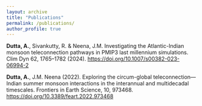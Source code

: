 ```yaml
---
layout: archive
title: "Publications"
permalink: /publications/
author_profile: true
---
```


**Dutta, A.**, Sivankutty, R. & Neena, J.M. Investigating the Atlantic-Indian monsoon teleconnection pathways in PMIP3 last millennium simulations. Clim Dyn 62, 1765–1782 (2024). https://doi.org/10.1007/s00382-023-06994-2

**Dutta, A.**, J.M. Neena (2022). Exploring the circum-global teleconnection—Indian summer monsoon interactions in the interannual and multidecadal timescales. Frontiers in Earth Science, 10, 973468. https://doi.org/10.3389/feart.2022.973468
